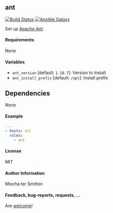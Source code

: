 ## ant

[![Build Status](https://travis-ci.org/Oefenweb/ansible-ant.svg?branch=master)](https://travis-ci.org/Oefenweb/ansible-ant)
[![Ansible Galaxy](http://img.shields.io/badge/ansible--galaxy-ant-blue.svg)](https://galaxy.ansible.com/Oefenweb/ant)

Set up [Apache Ant](https://ant.apache.org/).

#### Requirements

None

#### Variables

* `ant_version` [default: `1.10.7`]: Version to install
* `ant_install_prefix` [default: `/opt`]: Install prefix

## Dependencies

None

#### Example

```yaml
---
- hosts: all
  roles:
    - ant
```

#### License

MIT

#### Author Information

Mischa ter Smitten

#### Feedback, bug-reports, requests, ...

Are [welcome](https://github.com/Oefenweb/ansible-ant/issues)!
